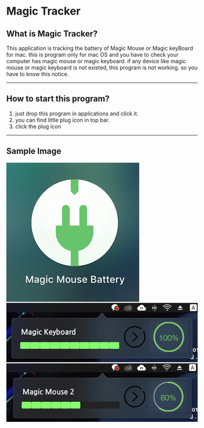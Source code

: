 # Magic Tracker

## What is Magic Tracker?
This application is tracking the battery of Magic Mouse or Magic keyBoard for mac.
this is program only for mac OS and you have to check your computer has magic mouse or magic keyboard. if any device like magic mouse or magic keyboard is not existed, this program is not working. so you have to know this notice.

****
## How to start this program?

1. just drop this program in applications and click it.
2. you can find little plug icon in top bar.
3. click the plug icon

****
## Sample Image
![Alt text](/img/1.png "Published Image")
![Alt text](/img/2.png)
![Alt text](/img/3.png)


